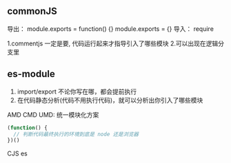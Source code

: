 <!--
 * @Author: Zzceaon
 * @Date: 2020-07-10 21:11:41
 * @LastEditTime: 2020-07-10 21:19:46
 * @LastEditors: Please set LastEditors
 * @Description: In User Settings Edit
 * @FilePath: \Course\js\module\README.md
--> 
## commonJS
导出：
module.exports = function() {}
module.exports = {}
导入：
require

1.commentjs 一定是要, 代码运行起来才指导引入了哪些模块
2.可以出现在逻辑分支里

## es-module
1. import/export 不论你写在哪，都会提前执行
2. 在代码静态分析(代码不用执行代码)，就可以分析出你引入了哪些模块

AMD
CMD
UMD: 统一模块化方案
```js
(function() {
  // 判断代码最终执行的环境到底是 node 还是浏览器
})()
```
CJS
es